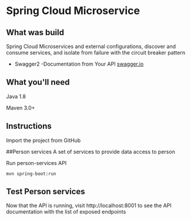 # Spring Cloud Microservice 
## What was build
Spring Cloud Microservices and external configurations, discover and consume services, and isolate from failure with the circuit breaker pattern

- Swagger2 -Documentation from Your API [swagger.io](https://swagger.io)

## What you'll need

Java 1.8

Maven 3.0+

## Instructions
Import the project from GitHub

##Person services
A set of services to provide data access to person

Run person-services API
```
mvn spring-boot:run
```

## Test Person services
Now that the API is running, visit http://localhost:8001 to see the API documentation with the list of exposed endpoints